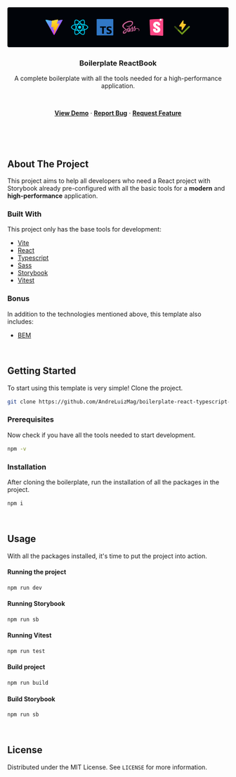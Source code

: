 <div align="center">
  <img src="./public/doc/cover.png">
  <h3 align="center">Boilerplate ReactBook</h3>
  <p>
    A complete boilerplate with all the tools needed for a high-performance application.
  </p>
  <br />
  <p align="center">
    <a href="https://boilerplate-reactbook.netlify.app"><b>View Demo</b></a>
    ·
    <a href="https://github.com/AndreLuizMag/boilerplate-react-typescript-storybook/issues"><b>Report Bug</b></a>
    ·
    <a href="https://github.com/AndreLuizMag/boilerplate-react-typescript-storybook/issues"><b>Request Feature</b></a>
  </p>
</div>

<br/>
<br/>
<br/>

## About The Project

This project aims to help all developers who need a React
project with Storybook already pre-configured with all the
basic tools for a **modern** and **high-performance**
application.

### Built With

This project only has the base tools for development:

- [Vite](https://vitejs.dev)
- [React](https://react.dev)
- [Typescript](https://typescriptlang.org)
- [Sass](https://sass-lang.com)
- [Storybook](https://storybook.js.org)
- [Vitest](https://vitest.dev)

### Bonus

In addition to the technologies mentioned above, this
template also includes:

- [BEM](https://en.bem.info/methodology/)

<br/>

## Getting Started

To start using this template is very simple! Clone the
project.

```bash
git clone https://github.com/AndreLuizMag/boilerplate-react-typescript-storybook.git
```

### Prerequisites

Now check if you have all the tools needed to start
development.

```bash
npm -v
```

### Installation

After cloning the boilerplate, run the installation of all
the packages in the project.

```bash
npm i
```

<br/>

## Usage

With all the packages installed, it's time to put the
project into action.

#### Running the project

```bash
npm run dev
```

#### Running Storybook

```bash
npm run sb
```

#### Running Vitest

```bash
npm run test
```

#### Build project

```bash
npm run build
```

#### Build Storybook

```bash
npm run sb
```

<br/>

## License

Distributed under the MIT License. See `LICENSE` for more
information.
